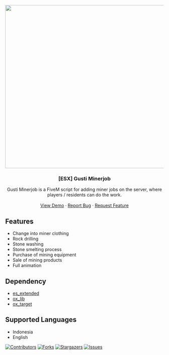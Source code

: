 <p align="center">
  <a href="https://github.com/Gustiagung19/gusti-minerjob" target="_blank">
    <img src="https://forum.cfx.re/uploads/default/original/4X/1/e/8/1e89aaa1f60c716fe1bc5710e71ef2bdd85dbd03.jpeg" alt="Logo" width="1200" height="520">
  </a>
</p>
<h3 align="center">[ESX] Gusti Minerjob</h3>
<p align="center">
  Gusti Minerjob is a FiveM script for adding miner jobs on the server, where players / residents can do the work.
  <br />
  <br />
  <a href="https://youtu.be/Pqs49XFy8bo">View Demo</a>
  ·
  <a href="https://github.com/Gustiagung19/gusti-minerjob/issues">Report Bug</a>
  ·
  <a href="https://github.com/Gustiagung19/gusti-minerjob/issues">Request Feature</a>
</p>

## Features

- Change into miner clothing
- Rock drilling
- Stone washing
- Stone smelting process
- Purchase of mining equipment
- Sale of mining products
- Full animation

## Dependency
- [es_extended](https://github.com/esx-framework/esx_core)
- [ox_lib](https://github.com/overextended/ox_lib)
- [ox_target](https://github.com/overextended/ox_target)

## Supported Languages
- Indonesia
- English

[![Contributors][contributors-shield]][contributors-url]
[![Forks][forks-shield]][forks-url]
[![Stargazers][stars-shield]][stars-url]
[![Issues][issues-shield]][issues-url]

[contributors-shield]: https://img.shields.io/github/contributors/Gustiagung19/gusti-minerjob.svg?style=for-the-badge
[contributors-url]: https://github.com/Gustiagung19/gusti-minerjob/graphs/contributors
[forks-shield]: https://img.shields.io/github/forks/Gustiagung19/gusti-minerjob.svg?style=for-the-badge
[forks-url]: https://github.com/Gustiagung19/gusti-minerjob/network/members
[stars-shield]: https://img.shields.io/github/stars/Gustiagung19/gusti-minerjob.svg?style=for-the-badge
[stars-url]: https://github.com/Gustiagung19/gusti-minerjob/stargazers
[issues-shield]: https://img.shields.io/github/issues/Gustiagung19/gusti-minerjob.svg?style=for-the-badge
[issues-url]: https://github.com/Gustiagung19/gusti-minerjob/issues

